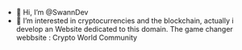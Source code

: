 - 👋 Hi, I’m @SwannDev
- 👀 I’m interested in cryptocurrencies and the blockchain, actually i develop an Website dedicated to this domain. The game changer webbsite : Crypto World Community
